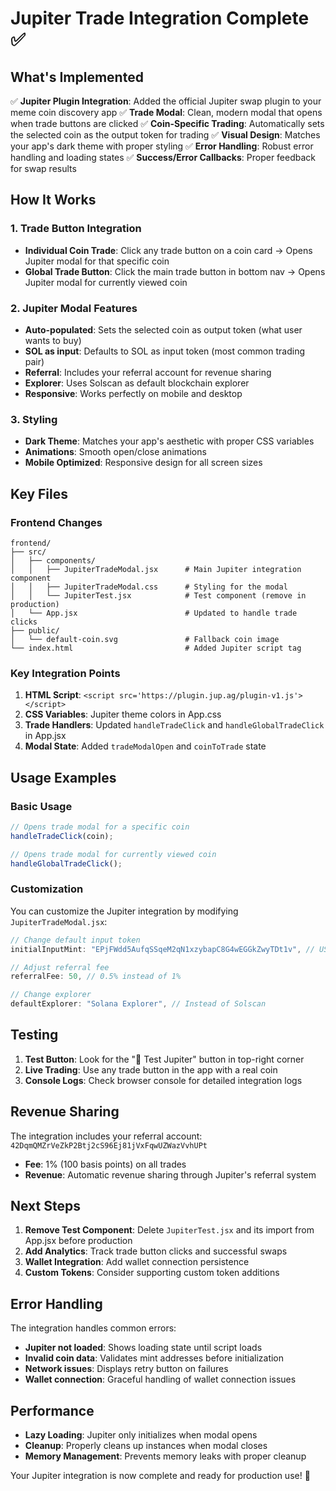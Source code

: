 # Jupiter Trade Integration Complete ✅

## What's Implemented

✅ **Jupiter Plugin Integration**: Added the official Jupiter swap plugin to your meme coin discovery app
✅ **Trade Modal**: Clean, modern modal that opens when trade buttons are clicked
✅ **Coin-Specific Trading**: Automatically sets the selected coin as the output token for trading
✅ **Visual Design**: Matches your app's dark theme with proper styling
✅ **Error Handling**: Robust error handling and loading states
✅ **Success/Error Callbacks**: Proper feedback for swap results

## How It Works

### 1. Trade Button Integration
- **Individual Coin Trade**: Click any trade button on a coin card → Opens Jupiter modal for that specific coin
- **Global Trade Button**: Click the main trade button in bottom nav → Opens Jupiter modal for currently viewed coin

### 2. Jupiter Modal Features
- **Auto-populated**: Sets the selected coin as output token (what user wants to buy)
- **SOL as input**: Defaults to SOL as input token (most common trading pair)
- **Referral**: Includes your referral account for revenue sharing
- **Explorer**: Uses Solscan as default blockchain explorer
- **Responsive**: Works perfectly on mobile and desktop

### 3. Styling
- **Dark Theme**: Matches your app's aesthetic with proper CSS variables
- **Animations**: Smooth open/close animations
- **Mobile Optimized**: Responsive design for all screen sizes

## Key Files

### Frontend Changes
```
frontend/
├── src/
│   ├── components/
│   │   ├── JupiterTradeModal.jsx      # Main Jupiter integration component
│   │   ├── JupiterTradeModal.css      # Styling for the modal
│   │   └── JupiterTest.jsx            # Test component (remove in production)
│   └── App.jsx                        # Updated to handle trade clicks
├── public/
│   └── default-coin.svg               # Fallback coin image
└── index.html                         # Added Jupiter script tag
```

### Key Integration Points
1. **HTML Script**: `<script src='https://plugin.jup.ag/plugin-v1.js'></script>`
2. **CSS Variables**: Jupiter theme colors in App.css
3. **Trade Handlers**: Updated `handleTradeClick` and `handleGlobalTradeClick` in App.jsx
4. **Modal State**: Added `tradeModalOpen` and `coinToTrade` state

## Usage Examples

### Basic Usage
```jsx
// Opens trade modal for a specific coin
handleTradeClick(coin);

// Opens trade modal for currently viewed coin
handleGlobalTradeClick();
```

### Customization
You can customize the Jupiter integration by modifying `JupiterTradeModal.jsx`:

```jsx
// Change default input token
initialInputMint: "EPjFWdd5AufqSSqeM2qN1xzybapC8G4wEGGkZwyTDt1v", // USDC instead of SOL

// Adjust referral fee
referralFee: 50, // 0.5% instead of 1%

// Change explorer
defaultExplorer: "Solana Explorer", // Instead of Solscan
```

## Testing

1. **Test Button**: Look for the "🧪 Test Jupiter" button in top-right corner
2. **Live Trading**: Use any trade button in the app with a real coin
3. **Console Logs**: Check browser console for detailed integration logs

## Revenue Sharing

The integration includes your referral account: `42DqmQMZrVeZkP2Btj2cS96Ej81jVxFqwUZWazVvhUPt`
- **Fee**: 1% (100 basis points) on all trades
- **Revenue**: Automatic revenue sharing through Jupiter's referral system

## Next Steps

1. **Remove Test Component**: Delete `JupiterTest.jsx` and its import from App.jsx before production
2. **Add Analytics**: Track trade button clicks and successful swaps
3. **Wallet Integration**: Add wallet connection persistence
4. **Custom Tokens**: Consider supporting custom token additions

## Error Handling

The integration handles common errors:
- **Jupiter not loaded**: Shows loading state until script loads
- **Invalid coin data**: Validates mint addresses before initialization
- **Network issues**: Displays retry button on failures
- **Wallet connection**: Graceful handling of wallet connection issues

## Performance

- **Lazy Loading**: Jupiter only initializes when modal opens
- **Cleanup**: Properly cleans up instances when modal closes
- **Memory Management**: Prevents memory leaks with proper cleanup

Your Jupiter integration is now complete and ready for production use! 🚀
